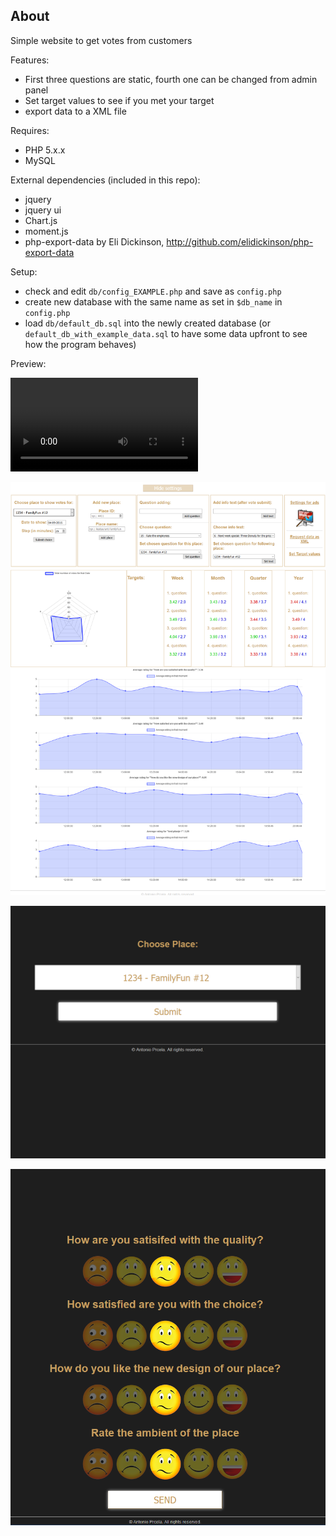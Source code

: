 ## About

Simple website to get votes from customers


Features:
 - First three questions are static, fourth one can be changed from admin panel
 - Set target values to see if you met your target
 - export data to a XML file
 
Requires:
 - PHP 5.x.x
 - MySQL

External dependencies (included in this repo):
 - jquery
 - jquery ui
 - Chart.js
 - moment.js
 - php-export-data by Eli Dickinson, http://github.com/elidickinson/php-export-data

Setup:
 - check and edit `db/config_EXAMPLE.php` and save as `config.php`
 - create new database with the same name as set in `$db_name` in `config.php`
 - load `db/default_db.sql` into the newly created database (or `default_db_with_example_data.sql` to have some data upfront to see how the program behaves)
 
Preview:

![Video preview](/example_pic/preview-video.webm?raw=true "Video preview")

![Admin panel](/example_pic/preview-1.png?raw=true "Admin panel")

![Vote index page](/example_pic/preview-2.png?raw=true "Vote index page")

![Vote visible for user](/example_pic/preview-3.png?raw=true "Vote visible for user")
